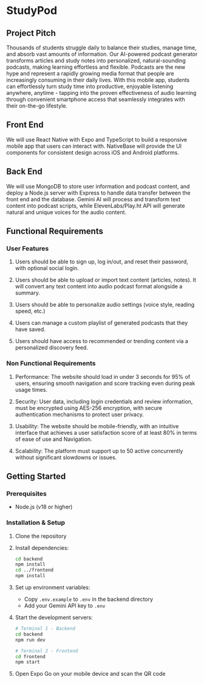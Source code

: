 # StudyPod

## Project Pitch

Thousands of students struggle daily to balance their studies, manage time, and absorb vast amounts of information. Our AI-powered podcast generator transforms articles and study notes into personalized, natural-sounding podcasts, making learning effortless and flexible. Podcasts are the new hype and represent a rapidly growing media format that people are increasingly consuming in their daily lives. With this mobile app, students can effortlessly turn study time into productive, enjoyable listening anywhere, anytime - tapping into the proven effectiveness of audio learning through convenient smartphone access that seamlessly integrates with their on-the-go lifestyle.

## Front End

We will use React Native with Expo and TypeScript to build a responsive mobile app that users can interact with. NativeBase will provide the UI components for consistent design across iOS and Android platforms.

## Back End

We will use MongoDB to store user information and podcast content, and deploy a Node.js server with Express to handle data transfer between the front end and the database. Gemini AI will process and transform text content into podcast scripts, while ElevenLabs/Play.ht API will generate natural and unique voices for the audio content.

## Functional Requirements

### User Features

1. Users should be able to sign up, log in/out, and reset their password, with optional
social login.

2. Users should be able to upload or import text content (articles, notes). It will convert
any text content into audio podcast format alongside a summary.

3. Users should be able to personalize audio settings (voice style, reading speed, etc.)

4. Users can manage a custom playlist of generated podcasts that they have saved.

5. Users should have access to recommended or trending content via a personalized
discovery feed.

### Non Functional Requirements

1. Performance: The website should load in under 3 seconds for 95% of users,
ensuring smooth navigation and score tracking even during peak usage times.

2. Security: User data, including login credentials and review information, must be encrypted using AES-256 encryption, with secure authentication mechanisms to protect user privacy.

3. Usability: The website should be mobile-friendly, with an intuitive interface that achieves a user satisfaction score of at least 80% in terms of ease of use and Navigation.

4. Scalability: The platform must support up to 50 active concurrently without significant slowdowns or issues.
## Getting Started

### Prerequisites
- Node.js (v18 or higher)

### Installation & Setup

1. Clone the repository
2. Install dependencies:
   ```bash
   cd backend
   npm install
   cd ../frontend
   npm install
   ```
3. Set up environment variables:
   - Copy `.env.example` to `.env` in the backend directory
   - Add your Gemini API key to `.env`

4. Start the development servers:
   ```bash
   # Terminal 1 - Backend
   cd backend
   npm run dev

   # Terminal 2 - Frontend 
   cd frontend
   npm start
   ```

5. Open Expo Go on your mobile device and scan the QR code
